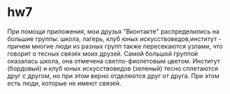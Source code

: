 # hw7
При помощи приложения, мои друзья "Вконтакте" распределились на большие группы: школа, лагерь, клуб юных искусствоведов,институт - причем многие люди из разных групп также пересекаются узлами, что говорит о тесных связях моих друзей. 
Самой большой группой оказалась школа, она отмечена светло-фиолетовым цветом. Институт (бордовый) и клуб юных искусствоведов (зеленый) тесно сплетаются друг с другом, но при этом верно отделяются друг от друга. При этом есть люди, которые не имеют связей.
